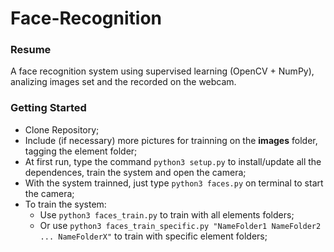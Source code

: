 # Face-Recognition
### Resume
A face recognition system using supervised learning (OpenCV + NumPy), analizing images set and the recorded on the webcam. 
### Getting Started
  - Clone Repository;
  - Include (if necessary) more pictures for trainning on the **images** folder, tagging the element folder;
  - At first run, type the command `python3 setup.py` to install/update all the dependences, train the system and open the camera;
  - With the system trainned, just type `python3 faces.py` on terminal to start the camera;
  - To train the system:
    - Use `python3 faces_train.py` to train with all elements folders;
    - Or use `python3 faces_train_specific.py "NameFolder1 NameFolder2 ... NameFolderX"` to train with specific element folders;
